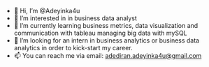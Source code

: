 - 👋 Hi, I’m @Adeyinka4u
- 👀 I’m interested in in business data analyst
- 🌱 I’m currently learning business metrics, data visualization and communication with tableau managing big data with mySQL
- 💞️ I’m looking for an intern in business analytics or business data analytics in order to kick-start my career. 
- 📫 You can reach me via email: adediran.adeyinka4u@gmail.com

<!---
Adeyinka4u/Adeyinka4u is a ✨ special ✨ repository because its `README.md` (this file) appears on your GitHub profile.
You can click the Preview link to take a look at your changes.
--->
